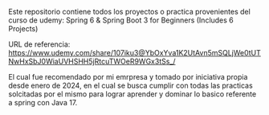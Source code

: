 Este repositorio contiene todos los proyectos o practica provenientes del curso de udemy: Spring 6 & Spring Boot 3 for Beginners (Includes 6 Projects)

URL de referencia: https://www.udemy.com/share/107iku3@YbOxYva1K2UtAvn5mSQLjWe0tUTNwHxSbJ0WiaUVHSHH5jRtcuTWOeR9WGx3tSs_/

El cual fue recomendado por mi emrpresa y tomado por iniciativa propia desde enero de 2024, en el cual se busca cumplir con todas las practicas solcitadas por el mismo para lograr aprender y dominar lo basico referente a spring con Java 17.